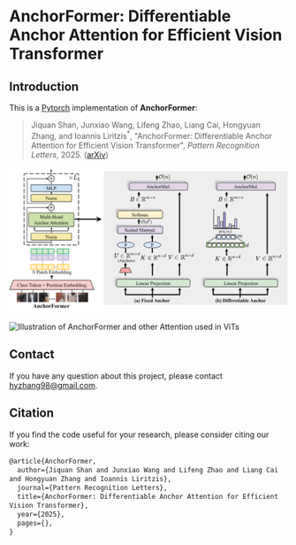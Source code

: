 # AnchorFormer: Differentiable Anchor Attention for Efficient Vision Transformer 

## Introduction
This is a [Pytorch](https://pytorch.org) implementation of **AnchorFormer**:
>   Jiquan Shan, Junxiao Wang, Lifeng Zhao, Liang Cai, Hongyuan Zhang, and Ioannis Liritzis<sup>\*</sup>, "AnchorFormer: Differentiable Anchor Attention for Efficient Vision Transformer", *Pattern Recognition Letters*, 2025. ([arXiv](https://arxiv.org/abs/2505.16463))

![Overview of AnchorFormer](figures/framework.png)

![Illustration of AnchorFormer and other Attention used in ViTs](figures/illustration.png)

## Contact
If you have any question about this project, please contact hyzhang98@gmail.com.

## Citation

If you find the code useful for your research, please consider citing our work:

```
@article{AnchorFormer,
  author={Jiquan Shan and Junxiao Wang and Lifeng Zhao and Liang Cai and Hongyuan Zhang and Ioannis Liritzis},
  journal={Pattern Recognition Letters},
  title={AnchorFormer: Differentiable Anchor Attention for Efficient Vision Transformer}, 
  year={2025},
  pages={},
}
```
